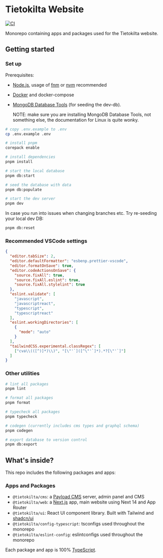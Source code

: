 # Tietokilta Website

[![CI](https://github.com/Tietokilta/web/actions/workflows/build.yml/badge.svg)](https://github.com/Tietokilta/web/actions/workflows/build.yml)

Monorepo containing apps and packages used for the Tietokilta website.

## Getting started

### Set up

Prerequisites:

- [Node.js](https://nodejs.org/en/), usage of [fnm](https://github.com/Schniz/fnm) or [nvm](https://github.com/nvm-sh/nvm) recommended
- [Docker](https://www.docker.com/) and docker-compose
- [MongoDB Database Tools](https://www.mongodb.com/docs/database-tools/installation/installation/) (for seeding the dev-db).

  NOTE: make sure you are installing MongoDB Database Tools, not something else, the documentation for Linux is quite wonky.

```sh
# copy .env.example to .env
cp .env.example .env

# install pnpm
corepack enable

# install dependencies
pnpm install

# start the local database
pnpm db:start

# seed the database with data
pnpm db:populate

# start the dev server
pnpm dev
```

In case you run into issues when changing branches etc. Try re-seeding your local dev DB:

```sh
pnpm db:reset
```

### Recommended VSCode settings

```json
{
  "editor.tabSize": 2,
  "editor.defaultFormatter": "esbenp.prettier-vscode",
  "editor.formatOnSave": true,
  "editor.codeActionsOnSave": {
    "source.fixAll": true,
    "source.fixAll.eslint": true,
    "source.fixAll.stylelint": true
  },
  "eslint.validate": [
    "javascript",
    "javascriptreact",
    "typescript",
    "typescriptreact"
  ],
  "eslint.workingDirectories": [
    {
      "mode": "auto"
    }
  ],
  "tailwindCSS.experimental.classRegex": [
    ["cva\\(([^)]*)\\)", "[\"'`]([^\"'`]*).*?[\"'`]"]
  ]
}
```

### Other utilities

```sh
# lint all packages
pnpm lint

# format all packages
pnpm format

# typecheck all packages
pnpm typecheck

# codegen (currently includes cms types and graphql schema)
pnpm codegen

# export database to version control
pnpm db:export
```

## What's inside?

This repo includes the following packages and apps:

### Apps and Packages

- `@tietokilta/cms`: a [Payload CMS](https://payloadcms.com/) server, admin panel and CMS
- `@tietokilta/web`: a [Next.js](https://nextjs.org/) app, main website using Next 14 and App Router
- `@tietokilta/ui`: React UI component library. Built with Tailwind and [shadcn/ui](https://ui.shadcn.com/)
- `@tietokilta/config-typescript`: tsconfigs used throughout the monorepo
- `@tietokilta/eslint-config`: eslintconfigs used throughout the monorepo

Each package and app is 100% [TypeScript](https://www.typescriptlang.org/).
